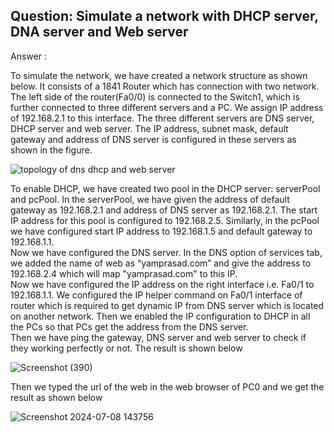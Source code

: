## Question: Simulate a network with DHCP server, DNA server and Web server<br>
Answer :<br/>

To simulate the network, we have created a network structure as shown below. It consists of a 1841 Router which has connection with two network. The left side of the router(Fa0/0) is connected to the Switch1, which is further connected to three different servers and a PC. We assign IP address of 192.168.2.1 to this interface. The three different servers are DNS server, DHCP server and web server. The IP address, subnet mask, default gateway and address of DNS server is configured in these servers as shown in the figure. <br/>

![topology of dns dhcp and web server](https://github.com/Nabin9817/Computer-Networking/assets/149253579/f0a80f20-fed1-45be-8cb6-755157a774f0)

To enable DHCP, we have created two pool in the DHCP server: serverPool and pcPool. In the serverPool, we have given the address of default gateway as 192.168.2.1 and address of DNS server as 192.168.2.1. The start IP address for this pool is configured to 192.168.2.5. Similarly, in the pcPool we have configured start IP address to 192.168.1.5 and default gateway to 192.168.1.1.<br/>
Now we have configured the DNS server. In the DNS option of services tab, we added the name of web as “yamprasad.com” and give the address to 192.168.2.4 which will map "yamprasad.com" to this IP.<br/>
Now we have configured the IP address on the right interface i.e. Fa0/1 to 192.168.1.1. We configured the IP helper command on Fa0/1 interface of router  which is required to get dynamic IP from DNS server which is located on another network. Then we enabled the IP configuration to DHCP in all the PCs so that PCs get the address from the DNS server.<br>
Then we have ping the gateway, DNS server and web server to check if they working perfectly or not. The result is shown below<br>

![Screenshot (390)](https://github.com/Nabin9817/Computer-Networking/assets/149253579/0d99d696-ecdf-4b9d-b1ec-bc293b182270)


Then we typed the url of the web in the web browser of PC0 and we get the result as shown below<br>

![Screenshot 2024-07-08 143756](https://github.com/Nabin9817/Computer-Networking/assets/149253579/cbe6627f-4f98-44ee-b639-b33aad3322a4)
